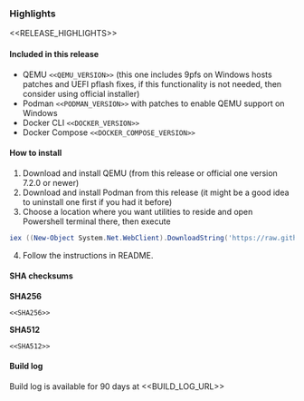 ### Highlights
<<RELEASE_HIGHLIGHTS>>

#### Included in this release
* QEMU `<<QEMU_VERSION>>` (this one includes 9pfs on Windows hosts patches and UEFI pflash fixes, if this functionality is not needed, then consider using official installer) 
* Podman `<<PODMAN_VERSION>>` with patches to enable QEMU support on Windows
* Docker CLI `<<DOCKER_VERSION>>`
* Docker Compose `<<DOCKER_COMPOSE_VERSION>>`

#### How to install
1. Download and install QEMU (from this release or official one version 7.2.0 or newer)
2. Download and install Podman from this release (it might be a good idea to uninstall one first if you had it before)
3. Choose a location where you want utilities to reside and open Powershell terminal there, then execute 
```powershell
iex ((New-Object System.Net.WebClient).DownloadString('https://raw.githubusercontent.com/arixmkii/qcw/<<TAG_NAME>>/qcw-utils.ps1'))
```
4. Follow the instructions in README.

#### SHA checksums
**SHA256**
```
<<SHA256>>
```

**SHA512**
```
<<SHA512>>
```

#### Build log
Build log is available for 90 days at <<BUILD_LOG_URL>>
